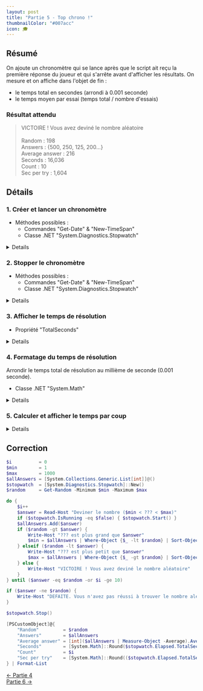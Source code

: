 ```yaml
---
layout: post
title: "Partie 5 - Top chrono !"
thumbnailColor: "#007acc"
icon: 🎓
---
```


## Résumé

On ajoute un chronomètre qui se lance après que le script ait reçu la première réponse du joueur et qui s'arrête avant d'afficher les résultats. On mesure et on affiche dans l'objet de fin :

- le temps total en secondes (arrondi à 0.001 seconde)
- le temps moyen par essai (temps total / nombre d'essais)

### Résultat attendu

<blockquote>
  <p>
    VICTOIRE ! Vous avez deviné le nombre aléatoire<br>
    <br>
    Random         : 198<br>
    Answers        : {500, 250, 125, 200...}<br>
    Average answer : 216<br>
    Seconds        : 16,036<br>
    Count          : 10<br>
    Sec per try    : 1,604
  </p>
</blockquote>

## Détails

### 1. Créer et lancer un chronomètre

- Méthodes possibles :
  - Commandes "Get-Date" & "New-TimeSpan"
  - Classe .NET "System.Diagnostics.Stopwatch"

<details>
  <pre><code>
    # Pour "Get-Date" & "New-TimeSpan"
    if (!$startTime) { $startTime = Get-Date }
    
    # Pour "System.Diagnostics.Stopwatch"
    $stopwatch  = [System.Diagnostics.Stopwatch]::New()
    if ($stopwatch.IsRunning -eq $false) { $stopwatch.Start() }
  </code></pre>
</details>

### 2. Stopper le chronomètre

- Méthodes possibles :
  - Commandes "Get-Date" & "New-TimeSpan"
  - Classe .NET "System.Diagnostics.Stopwatch"

<details>
  <pre><code>
    # Pour "Get-Date" & "New-TimeSpan"
    $stopwatch = New-TimeSpan -Start $startTime -End (Get-Date)
    
    # Pour "System.Diagnostics.Stopwatch"
    $stopwatch.Stop()
  </code></pre>
</details>

### 3. Afficher le temps de résolution

- Propriété "TotalSeconds"

<details>
  <pre><code>
    # Pour "Get-Date" & "New-TimeSpan"
    $stopwatch.TotalSeconds
    
    # Pour "System.Diagnostics.Stopwatch"
    $stopwatch.Elapsed.TotalSeconds
  </code></pre>
</details>

### 4. Formatage du temps de résolution

Arrondir le temps total de résolution au millième de seconde (0.001 seconde).

- Classe .NET "System.Math"

<details>
  <pre><code>
    [System.Math]::Round($stopwatch.Elapsed.TotalSeconds,3)
  </code></pre>
</details>

### 5. Calculer et afficher le temps par coup

<details>
  <pre><code>
    $stopwatch.Elapsed.TotalSeconds / $i
  </code></pre>
</details>


## Correction

```powershell
$i          = 0
$min        = 1
$max        = 1000
$allAnswers = [System.Collections.Generic.List[int]]@()
$stopwatch  = [System.Diagnostics.Stopwatch]::New()
$random     = Get-Random -Minimum $min -Maximum $max

do {
    $i++
    $answer = Read-Host "Deviner le nombre ($min < ??? < $max)"
    if ($stopwatch.IsRunning -eq $false) { $stopwatch.Start() }
    $allAnswers.Add($answer)
    if ($random -gt $answer) { 
        Write-Host "??? est plus grand que $answer"
        $min = $allAnswers | Where-Object {$_ -lt $random} | Sort-Object | Select-Object -Last 1
    } elseif ($random -lt $answer) {
        Write-Host "??? est plus petit que $answer"
        $max = $allAnswers | Where-Object {$_ -gt $random} | Sort-Object | Select-Object -First 1
    } else {
        Write-Host "VICTOIRE ! Vous avez deviné le nombre aléatoire"
    }
} until ($answer -eq $random -or $i -ge 10)

if ($answer -ne $random) { 
    Write-Host "DEFAITE. Vous n'avez pas réussi à trouver le nombre aléatoire"
}

$stopwatch.Stop()

[PSCustomObject]@{
    "Random"         = $random
    "Answers"        = $allAnswers
    "Average answer" = [int]($allAnswers | Measure-Object -Average).Average
    "Seconds"        = [System.Math]::Round($stopwatch.Elapsed.TotalSeconds,3)
    "Count"          = $i
    "Sec per try"    = [System.Math]::Round(($stopwatch.Elapsed.TotalSeconds / $i),3)
} | Format-List
```

<div class="buttons">
    <div class="buttonBack">
        <a href="/2022/10/26/cours-pratique-posh-4">← Partie 4</a>
    </div>
    <div class="buttonNext">
        <a href="/2022/10/26/cours-pratique-posh-6">Partie 6 →</a>
    </div>
</div>